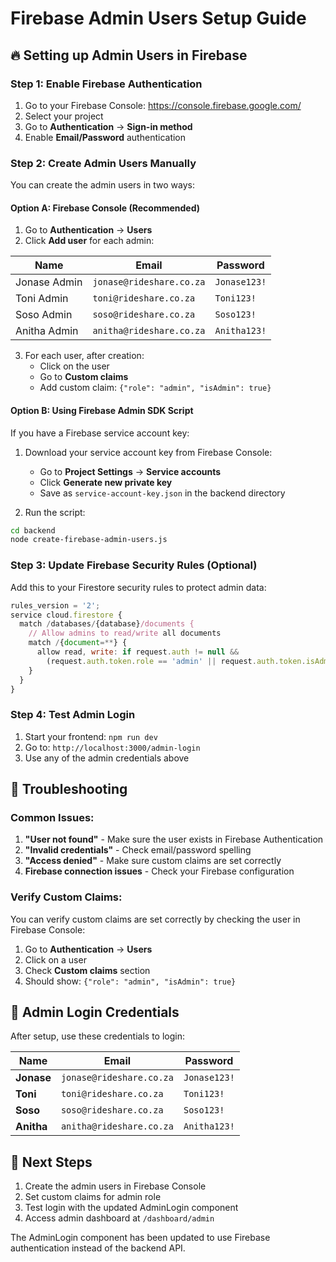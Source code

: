 # Firebase Admin Users Setup Guide

## 🔥 Setting up Admin Users in Firebase

### Step 1: Enable Firebase Authentication

1. Go to your Firebase Console: https://console.firebase.google.com/
2. Select your project
3. Go to **Authentication** → **Sign-in method**
4. Enable **Email/Password** authentication

### Step 2: Create Admin Users Manually

You can create the admin users in two ways:

#### Option A: Firebase Console (Recommended)
1. Go to **Authentication** → **Users**
2. Click **Add user** for each admin:

| **Name** | **Email** | **Password** |
|----------|-----------|--------------|
| Jonase Admin | `jonase@rideshare.co.za` | `Jonase123!` |
| Toni Admin | `toni@rideshare.co.za` | `Toni123!` |
| Soso Admin | `soso@rideshare.co.za` | `Soso123!` |
| Anitha Admin | `anitha@rideshare.co.za` | `Anitha123!` |

3. For each user, after creation:
   - Click on the user
   - Go to **Custom claims**
   - Add custom claim: `{"role": "admin", "isAdmin": true}`

#### Option B: Using Firebase Admin SDK Script

If you have a Firebase service account key:

1. Download your service account key from Firebase Console:
   - Go to **Project Settings** → **Service accounts**
   - Click **Generate new private key**
   - Save as `service-account-key.json` in the backend directory

2. Run the script:
```bash
cd backend
node create-firebase-admin-users.js
```

### Step 3: Update Firebase Security Rules (Optional)

Add this to your Firestore security rules to protect admin data:

```javascript
rules_version = '2';
service cloud.firestore {
  match /databases/{database}/documents {
    // Allow admins to read/write all documents
    match /{document=**} {
      allow read, write: if request.auth != null && 
        (request.auth.token.role == 'admin' || request.auth.token.isAdmin == true);
    }
  }
}
```

### Step 4: Test Admin Login

1. Start your frontend: `npm run dev`
2. Go to: `http://localhost:3000/admin-login`
3. Use any of the admin credentials above

## 🔧 Troubleshooting

### Common Issues:

1. **"User not found"** - Make sure the user exists in Firebase Authentication
2. **"Invalid credentials"** - Check email/password spelling
3. **"Access denied"** - Make sure custom claims are set correctly
4. **Firebase connection issues** - Check your Firebase configuration

### Verify Custom Claims:

You can verify custom claims are set correctly by checking the user in Firebase Console:
1. Go to **Authentication** → **Users**
2. Click on a user
3. Check **Custom claims** section
4. Should show: `{"role": "admin", "isAdmin": true}`

## 📱 Admin Login Credentials

After setup, use these credentials to login:

| **Name** | **Email** | **Password** |
|----------|-----------|--------------|
| **Jonase** | `jonase@rideshare.co.za` | `Jonase123!` |
| **Toni** | `toni@rideshare.co.za` | `Toni123!` |
| **Soso** | `soso@rideshare.co.za` | `Soso123!` |
| **Anitha** | `anitha@rideshare.co.za` | `Anitha123!` |

## 🎯 Next Steps

1. Create the admin users in Firebase Console
2. Set custom claims for admin role
3. Test login with the updated AdminLogin component
4. Access admin dashboard at `/dashboard/admin`

The AdminLogin component has been updated to use Firebase authentication instead of the backend API.

